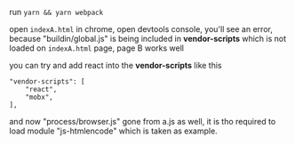 run ```yarn && yarn webpack```

open ```indexA.html``` in chrome, open devtools console, you'll see an error, because "buildin/global.js" is being included in **vendor-scripts** which is not loaded on ```indexA.html``` page, page B works well

you can try and add react into the **vendor-scripts** like this
```
"vendor-scripts": [
	"react",
	"mobx",
],
```
and now "process/browser.js" gone from a.js as well, it is tho required to load module "js-htmlencode" which is taken as example.